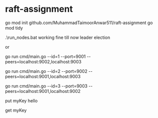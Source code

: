 # raft-assignment

go mod init github.com/MuhammadTaimoorAnwar511/raft-assignment
go mod tidy

.\run_nodes.bat
working fine till now leader election

or

go run cmd/main.go --id=1 --port=9001 --peers=localhost:9002,localhost:9003

go run cmd/main.go --id=2 --port=9002 --peers=localhost:9001,localhost:9003

go run cmd/main.go --id=3 --port=9003 --peers=localhost:9001,localhost:9002

put myKey hello

get myKey

